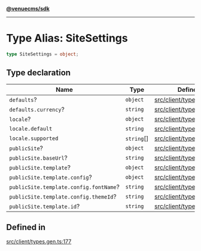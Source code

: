 [**@venuecms/sdk**](../Index.md)

***

# Type Alias: SiteSettings

```ts
type SiteSettings = object;
```

## Type declaration

| Name | Type | Defined in |
| ------ | ------ | ------ |
| `defaults`? | `object` | [src/client/types.gen.ts:182](https://github.com/venuecms/sdk/blob/5ffcc8d3f9c61b78cab459f936084b3f631fac13/src/client/types.gen.ts#L182) |
| `defaults.currency`? | `string` | [src/client/types.gen.ts:183](https://github.com/venuecms/sdk/blob/5ffcc8d3f9c61b78cab459f936084b3f631fac13/src/client/types.gen.ts#L183) |
| `locale`? | `object` | [src/client/types.gen.ts:178](https://github.com/venuecms/sdk/blob/5ffcc8d3f9c61b78cab459f936084b3f631fac13/src/client/types.gen.ts#L178) |
| `locale.default` | `string` | [src/client/types.gen.ts:179](https://github.com/venuecms/sdk/blob/5ffcc8d3f9c61b78cab459f936084b3f631fac13/src/client/types.gen.ts#L179) |
| `locale.supported` | `string`[] | [src/client/types.gen.ts:180](https://github.com/venuecms/sdk/blob/5ffcc8d3f9c61b78cab459f936084b3f631fac13/src/client/types.gen.ts#L180) |
| `publicSite`? | `object` | [src/client/types.gen.ts:185](https://github.com/venuecms/sdk/blob/5ffcc8d3f9c61b78cab459f936084b3f631fac13/src/client/types.gen.ts#L185) |
| `publicSite.baseUrl`? | `string` | [src/client/types.gen.ts:186](https://github.com/venuecms/sdk/blob/5ffcc8d3f9c61b78cab459f936084b3f631fac13/src/client/types.gen.ts#L186) |
| `publicSite.template`? | `object` | [src/client/types.gen.ts:187](https://github.com/venuecms/sdk/blob/5ffcc8d3f9c61b78cab459f936084b3f631fac13/src/client/types.gen.ts#L187) |
| `publicSite.template.config`? | `object` | [src/client/types.gen.ts:189](https://github.com/venuecms/sdk/blob/5ffcc8d3f9c61b78cab459f936084b3f631fac13/src/client/types.gen.ts#L189) |
| `publicSite.template.config.fontName`? | `string` | [src/client/types.gen.ts:191](https://github.com/venuecms/sdk/blob/5ffcc8d3f9c61b78cab459f936084b3f631fac13/src/client/types.gen.ts#L191) |
| `publicSite.template.config.themeId`? | `string` | [src/client/types.gen.ts:190](https://github.com/venuecms/sdk/blob/5ffcc8d3f9c61b78cab459f936084b3f631fac13/src/client/types.gen.ts#L190) |
| `publicSite.template.id`? | `string` | [src/client/types.gen.ts:188](https://github.com/venuecms/sdk/blob/5ffcc8d3f9c61b78cab459f936084b3f631fac13/src/client/types.gen.ts#L188) |

## Defined in

[src/client/types.gen.ts:177](https://github.com/venuecms/sdk/blob/5ffcc8d3f9c61b78cab459f936084b3f631fac13/src/client/types.gen.ts#L177)
